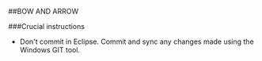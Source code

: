##BOW AND ARROW

###Crucial instructions
- Don't commit in Eclipse. Commit and sync any changes made using the Windows GIT tool.
